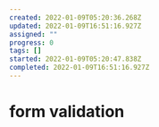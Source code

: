 ```yaml
---
created: 2022-01-09T05:20:36.268Z
updated: 2022-01-09T16:51:16.927Z
assigned: ""
progress: 0
tags: []
started: 2022-01-09T05:20:47.838Z
completed: 2022-01-09T16:51:16.927Z
---
```


# form validation
